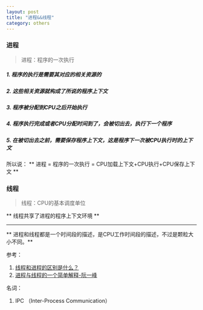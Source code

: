 ```yaml
---
layout: post
title: "进程&&线程"
category: others
---
```


### 进程
> 进程：程序的一次执行

##### 1. 程序的执行是需要其对应的相关资源的
##### 2. 这些相关资源就构成了所说的程序上下文
##### 3. 程序被分配到CPU之后开始执行
##### 4. 程序执行完成或者CPU分配时间到了，会被切出去，执行下一个程序
##### 5. 在被切出去之前，需要保存程序上下文，这是程序下一次被CPU执行时的上下文

所以说：
** 进程 = 程序的一次执行 = CPU加载上下文+CPU执行+CPU保存上下文 **

### 线程
> 线程：CPU的基本调度单位

** 线程共享了进程的程序上下文环境 **


***

** 进程和线程都是一个时间段的描述，是CPU工作时间段的描述，不过是颗粒大小不同。**

参考：
1. [线程和进程的区别是什么？](https://www.zhihu.com/question/25532384/answer/81152571)
2. [进程与线程的一个简单解释-阮一峰](http://www.ruanyifeng.com/blog/2013/04/processes_and_threads.html#comment-270962)

名词：
1. IPC （Inter-Process Communication）